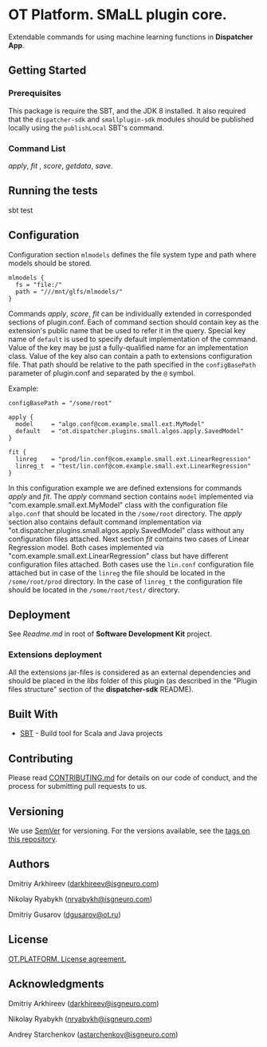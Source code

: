 # OT Platform. SMaLL plugin core.

Extendable commands for using machine learning functions in **Dispatcher App**.

## Getting Started

### Prerequisites

This package is require the SBT, and the JDK 8 installed.
It also required that the `dispatcher-sdk` and `smallplugin-sdk` modules should be published locally using the `publishLocal` SBT's command.


### Command List
_apply_, _fit_ , _score_, _getdata_, _save_.

## Running the tests

sbt test

## Configuration

Configuration section `mlmodels` defines the file system type and path where models should be stored.
```hocon
mlmodels {
  fs = "file:/"
  path = "///mnt/glfs/mlmodels/"
}
``` 

Commands _apply_, _score_, _fit_ can be individually extended in corresponded sections of plugin.conf.
Each of command section should contain key as the extension's public name that be used to refer it in the query.
Special key name of `default` is used to specify default implementation of the command.
Value of the key may be just a fully-qualified name for an implementation class.
Value of the key also can contain a path to extensions configuration file.
That path should be relative to the path specified in the `configBasePath` parameter of plugin.conf and separated by the `@` symbol.

Example:
```hocon
configBasePath = "/some/root"

apply {
  model     = "algo.conf@com.example.small.ext.MyModel"
  default   = "ot.dispatcher.plugins.small.algos.apply.SavedModel"
}

fit {
  linreg    = "prod/lin.conf@com.example.small.ext.LinearRegression"
  linreg_t  = "test/lin.conf@com.example.small.ext.LinearRegression"
}
```

In this configuration example we are defined extensions for commands _apply_ and _fit_.
The _apply_ command section contains `model` implemented via "com.example.small.ext.MyModel" class with the configuration file `algo.conf`
that should be located in the `/some/root` directory.
The _apply_ section also contains default command implementation via "ot.dispatcher.plugins.small.algos.apply.SavedModel" class without any configuration files attached.
Next section _fit_ contains two cases of Linear Regression model. 
Both cases implemented via "com.example.small.ext.LinearRegression" class but have different configuration files attached.
Both cases use the `lin.conf` configuration file attached but in case of the `linreg` the file should be located in the `/some/root/prod` directory.
In the case of `linreg_t` the configuration file should be located in the `/some/root/test/` directory.

## Deployment

See _Readme.md_ in root of **Software Development Kit** project.

### Extensions deployment

All the extensions jar-files is considered as an external dependencies and should be placed in the _libs_ folder of this plugin
(as described in the "Plugin files structure" section of the **dispatcher-sdk** README).


## Built With

* [SBT](https://www.scala-sbt.org) - Build tool for Scala and Java projects

## Contributing

Please read [CONTRIBUTING.md](https://gist.github.com/PurpleBooth/b24679402957c63ec426) for details on our code of conduct, and the process for submitting pull requests to us.

## Versioning

We use [SemVer](http://semver.org/) for versioning. For the versions available, see the [tags on this repository](https://github.com/your/project/tags). 


## Authors
 
Dmitriy Arkhireev (darkhireev@isgneuro.com)

Nikolay Ryabykh (nryabykh@isgneuro.com)

Dmitriy Gusarov (dgusarov@ot.ru)  


## License

[OT.PLATFORM. License agreement.](LICENSE.md)


## Acknowledgments

Dmitriy Arkhireev (darkhireev@isgneuro.com)

Nikolay Ryabykh (nryabykh@isgneuro.com)  

Andrey Starchenkov (astarchenkov@isgneuro.com)